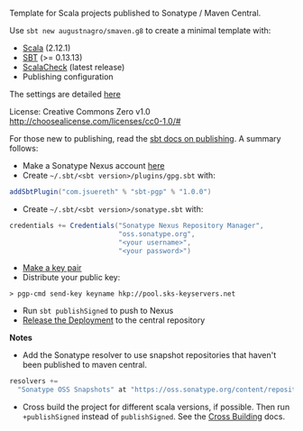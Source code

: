 Template for Scala projects published to Sonatype / Maven Central.

Use `sbt new augustnagro/smaven.g8` to create a minimal template with:

* [Scala][scala] (2.12.1)
* [SBT][sbt] (>= 0.13.13)
* [ScalaCheck][scheck] (latest release)
* Publishing configuration

The settings are detailed [here][post]

License: Creative Commons Zero v1.0
http://choosealicense.com/licenses/cc0-1.0/#

For those new to publishing, read the [sbt docs on publishing][sbtNexus]. A summary follows:
* Make a Sonatype Nexus account [here][nexus]
* Create `~/.sbt/<sbt version>/plugins/gpg.sbt` with:
```scala
addSbtPlugin("com.jsuereth" % "sbt-pgp" % "1.0.0")
```
* Create `~/.sbt/<sbt version>/sonatype.sbt` with:
```scala
credentials += Credentials("Sonatype Nexus Repository Manager",
                           "oss.sonatype.org",
                           "<your username>",
                           "<your password>")
```
* [Make a key pair][keypair]
* Distribute your public key: 

`> pgp-cmd send-key keyname hkp://pool.sks-keyservers.net`
* Run `sbt publishSigned` to push to Nexus
* [Release the Deployment][release] to the central repository

**Notes**
* Add the Sonatype resolver to use snapshot repositories that haven't been published to maven central.

```scala
resolvers += 
  "Sonatype OSS Snapshots" at "https://oss.sonatype.org/content/repositories/snapshots"
```
* Cross build the project for different scala versions, if possible. Then run `+publishSigned` instead of `publishSigned`. See the [Cross Building][xbuilding] docs.

[g8]: http://www.foundweekends.org/giter8/
[sjs]: https://www.scala-js.org
[post]: https://augustnagro.com/Giter8-Scala-Templates.html
[scala]: scala-lang.org
[sbt]: http://www.scala-sbt.org/
[scheck]: http://www.scalacheck.org
[nexus]: https://issues.sonatype.org/secure/CreateIssue.jspa?issuetype=21&pid=10134
[release]: http://central.sonatype.org/pages/releasing-the-deployment.html
[keypair]: http://www.scala-sbt.org/sbt-pgp/usage.html
[sbtNexus]: http://www.scala-sbt.org/0.13/docs/Using-Sonatype.html
[xbuilding]: http://www.scala-sbt.org/0.13/docs/Cross-Build.html

